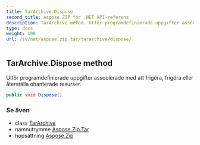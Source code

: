 ```yaml
---
title: TarArchive.Dispose
second_title: Aspose.ZIP för .NET API-referens
description: TarArchive metod. Utför programdefinierade uppgifter associerade med att frigöra frigöra eller återställa ohanterade resurser.
type: docs
weight: 100
url: /sv/net/aspose.zip.tar/tararchive/dispose/
---
```

## TarArchive.Dispose method

Utför programdefinierade uppgifter associerade med att frigöra, frigöra eller återställa ohanterade resurser.

```csharp
public void Dispose()
```

### Se även

* class [TarArchive](../)
* namnutrymme [Aspose.Zip.Tar](../../tararchive/)
* hopsättning [Aspose.Zip](../../../)


